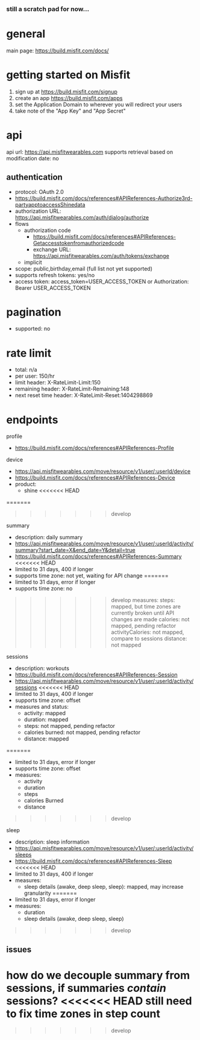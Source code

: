### still a scratch pad for now...

# general
main page: https://build.misfit.com/docs/

# getting started on Misfit

1. sign up at https://build.misfit.com/signup
1. create an app https://build.misfit.com/apps
  1. set the Application Domain to wherever you will redirect your users 
  1. take note of the "App Key" and "App Secret" 
 
# api
api url: https://api.misfitwearables.com
supports retrieval based on modification date: no 

## authentication

- protocol: OAuth 2.0
- https://build.misfit.com/docs/references#APIReferences-Authorize3rd-partyapptoaccessShinedata
- authorization URL: https://api.misfitwearables.com/auth/dialog/authorize
- flows 
  - authorization code
    - https://build.misfit.com/docs/references#APIReferences-Getaccesstokenfromauthorizedcode
    - exchange URL: https://api.misfitwearables.com/auth/tokens/exchange
  - implicit
- scope: public,birthday,email (full list not yet supported)
- supports refresh tokens: yes/no
- access token: access_token=USER_ACCESS_TOKEN or Authorization: Bearer USER_ACCESS_TOKEN

# pagination
- supported: no


# rate limit

- total: n/a
- per user: 150/hr
- limit header: X-RateLimit-Limit:150
- remaining header: X-RateLimit-Remaining:148
- next reset time header: X-RateLimit-Reset:1404298869

# endpoints

profile
- https://build.misfit.com/docs/references#APIReferences-Profile

device
- https://api.misfitwearables.com/move/resource/v1/user/:userId/device
- https://build.misfit.com/docs/references#APIReferences-Device
- product:
  -  shine
<<<<<<< HEAD

=======
>>>>>>> develop

summary
- description: daily summary
- https://api.misfitwearables.com/move/resource/v1/user/:userId/activity/summary?start_date=X&end_date=Y&detail=true
- https://build.misfit.com/docs/references#APIReferences-Summary
<<<<<<< HEAD
- limited to 31 days, 400 if longer
- supports time zone: not yet, waiting for API change
=======
- limited to 31 days, error if longer
- supports time zone: no
>>>>>>> develop
measures:
    steps: mapped, but time zones are currently broken until API changes are made
    calories: not mapped, pending refactor
    activityCalories: not mapped, compare to sessions
    distance: not mapped

sessions
- description: workouts
- https://build.misfit.com/docs/references#APIReferences-Session
- https://api.misfitwearables.com/move/resource/v1/user/:userId/activity/sessions
<<<<<<< HEAD
- limited to 31 days, 400 if longer
- supports time zone: offset
- measures and status:
  -  activity: mapped
  -  duration: mapped
  -  steps:  not mapped, pending refactor
  -  calories burned: not mapped, pending refactor
  -  distance: mapped
  
  
=======
- limited to 31 days, error if longer
- supports time zone: offset
- measures:
  -  activity
  -  duration
  -  steps
  -  calories Burned
  -  distance
>>>>>>> develop
    
sleep
- description: sleep information
- https://api.misfitwearables.com/move/resource/v1/user/:userId/activity/sleeps
- https://build.misfit.com/docs/references#APIReferences-Sleep
<<<<<<< HEAD
- limited to 31 days, 400 if longer
- measures:
  -  sleep details (awake, deep sleep, sleep): mapped, may increase granularity
=======
- limited to 31 days, error if longer
- measures:
  -  duration
  -  sleep details (awake, deep sleep, sleep)
>>>>>>> develop

## issues

how do we decouple summary from sessions, if summaries *contain* sessions?
<<<<<<< HEAD
still need to fix time zones in step count 
=======
>>>>>>> develop
